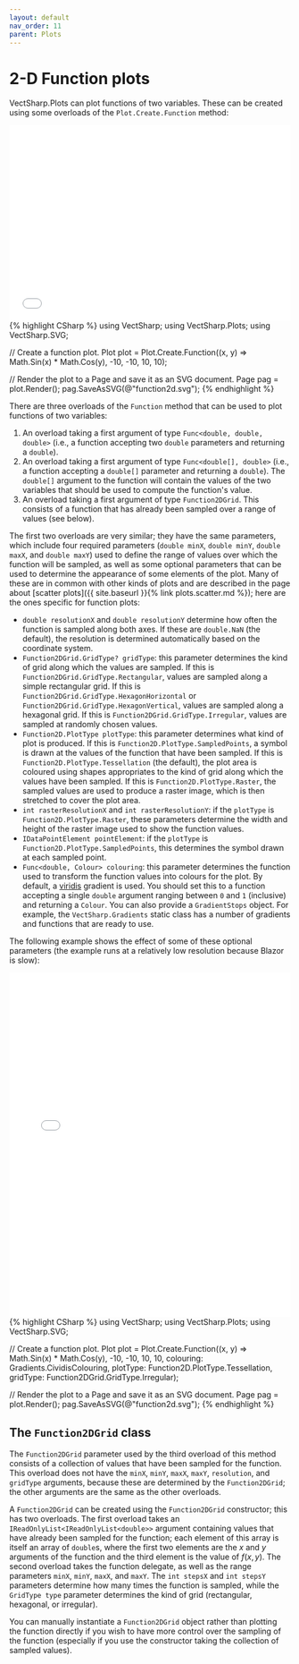 ```yaml
---
layout: default
nav_order: 11
parent: Plots
---
```


# 2-D Function plots

VectSharp.Plots can plot functions of two variables. These can be created using some overloads of the `Plot.Create.Function` method:

<div class="code-example">
    <iframe src="assets/images/plots/function2d.svg" style="width: 100%; height: 25em; border: 0px solid black"></iframe>
</div>
{% highlight CSharp %}
using VectSharp;
using VectSharp.Plots;
using VectSharp.SVG;

// Create a function plot.
Plot plot = Plot.Create.Function((x, y) => Math.Sin(x) * Math.Cos(y), -10, -10, 10, 10);

// Render the plot to a Page and save it as an SVG document.
Page pag = plot.Render();
pag.SaveAsSVG(@"function2d.svg");
{% endhighlight %}

There are three overloads of the `Function` method that can be used to plot functions of two variables:

1. An overload taking a first argument of type `Func<double, double, double>` (i.e., a function accepting two `double` parameters and returning a `double`).
2. An overload taking a first argument of type `Func<double[], double>` (i.e., a function accepting a `double[]` parameter and returning a `double`). The `double[]` argument to the function will contain the values of the two variables that should be used to compute the function's value.
3. An overload taking a first argument of type `Function2DGrid`. This consists of a function that has already been sampled over a range of values (see below).

The first two overloads are very similar; they have the same parameters, which include four required parameters (`double minX`, `double minY`, `double maxX`, and `double maxY`) used to define the range of values over which the function will be sampled, as well as some optional parameters that can be used to determine the appearance of some elements of the plot. Many of these are in common with other kinds of plots and are described in the page about [scatter plots]({{ site.baseurl }}{% link plots.scatter.md %}); here are the ones specific for function plots:

* `double resolutionX` and `double resolutionY` determine how often the function is sampled along both axes. If these are `double.NaN` (the default), the resolution is determined automatically based on the coordinate system.
* `Function2DGrid.GridType? gridType`: this parameter determines the kind of grid along which the values are sampled. If this is `Function2DGrid.GridType.Rectangular`, values are sampled along a simple rectangular grid. If this is `Function2DGrid.GridType.HexagonHorizontal` or `Function2DGrid.GridType.HexagonVertical`, values are sampled along a hexagonal grid. If this is `Function2DGrid.GridType.Irregular`, values are sampled at randomly chosen values.
* `Function2D.PlotType plotType`: this parameter determines what kind of plot is produced. If this is `Function2D.PlotType.SampledPoints`, a symbol is drawn at the values of the function that have been sampled. If this is `Function2D.PlotType.Tessellation` (the default), the plot area is coloured using shapes appropriates to the kind of grid along which the values have been sampled. If this is `Function2D.PlotType.Raster`, the sampled values are used to produce a raster image, which is then stretched to cover the plot area.
* `int rasterResolutionX` and `int rasterResolutionY`: if the `plotType` is `Function2D.PlotType.Raster`, these parameters determine the width and height of the raster image used to show the function values.
* `IDataPointElement pointElement`: if the `plotType` is `Function2D.PlotType.SampledPoints`, this determines the symbol drawn at each sampled point.
* `Func<double, Colour> colouring`: this parameter determines the function used to transform the function values into colours for the plot. By default, a [viridis](https://cran.r-project.org/web/packages/viridis/vignettes/intro-to-viridis.html) gradient is used. You should set this to a function accepting a single `double` argument ranging between `0` and `1` (inclusive) and returning a `Colour`. You can also provide a `GradientStops` object. For example, the `VectSharp.Gradients` static class has a number of gradients and functions that are ready to use.

The following example shows the effect of some of these optional parameters (the example runs at a relatively low resolution because Blazor is slow):

<div class="code-example">
    <iframe src="Blazor?function2d" style="width: 100%; height: 44em; border: 0px solid black"></iframe>
</div>
{% highlight CSharp %}
using VectSharp;
using VectSharp.Plots;
using VectSharp.SVG;

// Create a function plot.
Plot plot = Plot.Create.Function((x, y) => Math.Sin(x) * Math.Cos(y), -10, -10, 10, 10,
    colouring: Gradients.CividisColouring,
    plotType: Function2D.PlotType.Tessellation,
    gridType: Function2DGrid.GridType.Irregular);

// Render the plot to a Page and save it as an SVG document.
Page pag = plot.Render();
pag.SaveAsSVG(@"function2d.svg");
{% endhighlight %}

## The `Function2DGrid` class

The `Function2DGrid` parameter used by the third overload of this method consists of a collection of values that have been sampled for the function. This overload does not have the `minX`, `minY`, `maxX`, `maxY`, `resolution`, and `gridType` arguments, because these are determined by the `Function2DGrid`; the other arguments are the same as the other overloads.

A `Function2DGrid` can be created using the `Function2DGrid` constructor; this has two overloads. The first overload takes an `IReadOnlyList<IReadOnlyList<double>>` argument containing values that have already been sampled for the function; each element of this array is itself an array of `double`s, where the first two elements are the $x$ and $y$ arguments of the function and the third element is the value of $f(x, y)$. The second overload takes the function delegate, as well as the range parameters `minX`, `minY`, `maxX`, and `maxY`. The `int stepsX` and `int stepsY` parameters determine how many times the function is sampled, while the `GridType type` parameter determines the kind of grid (rectangular, hexagonal, or irregular).

You can manually instantiate a `Function2DGrid` object rather than plotting the function directly if you wish to have more control over the sampling of the function (especially if you use the constructor taking the collection of sampled values).